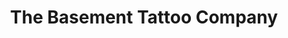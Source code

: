 ---
title: "The Basement Tattoo Company"
url: /cincinnati/the-basement-tattoo-company/
shop: Tattoo
---